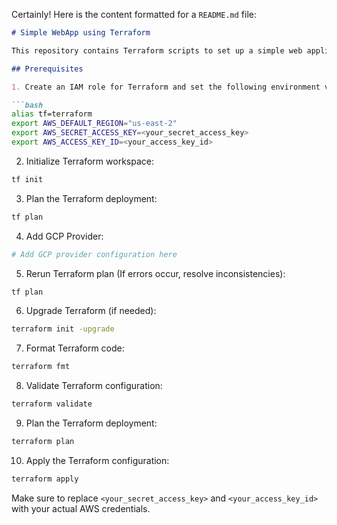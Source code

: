 Certainly! Here is the content formatted for a `README.md` file:

```markdown
# Simple WebApp using Terraform

This repository contains Terraform scripts to set up a simple web application. Follow the steps below to deploy the infrastructure.

## Prerequisites

1. Create an IAM role for Terraform and set the following environment variables:

```bash
alias tf=terraform
export AWS_DEFAULT_REGION="us-east-2"
export AWS_SECRET_ACCESS_KEY=<your_secret_access_key>
export AWS_ACCESS_KEY_ID=<your_access_key_id>
```

2. Initialize Terraform workspace:

```bash
tf init
```

3. Plan the Terraform deployment:

```bash
tf plan
```

4. Add GCP Provider:

```bash
# Add GCP provider configuration here
```

5. Rerun Terraform plan (If errors occur, resolve inconsistencies):

```bash
tf plan
```

6. Upgrade Terraform (if needed):

```bash
terraform init -upgrade
```

7. Format Terraform code:

```bash
terraform fmt
```

8. Validate Terraform configuration:

```bash
terraform validate
```

9. Plan the Terraform deployment:

```bash
terraform plan
```

10. Apply the Terraform configuration:

```bash
terraform apply
```

Make sure to replace `<your_secret_access_key>` and `<your_access_key_id>` with your actual AWS credentials.
```